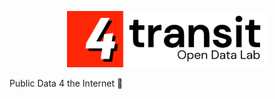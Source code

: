 <p align="center">
<img src="images/4todl.png" alt="4transit" width="320">
</p>


Public Data 4 the Internet 💖

